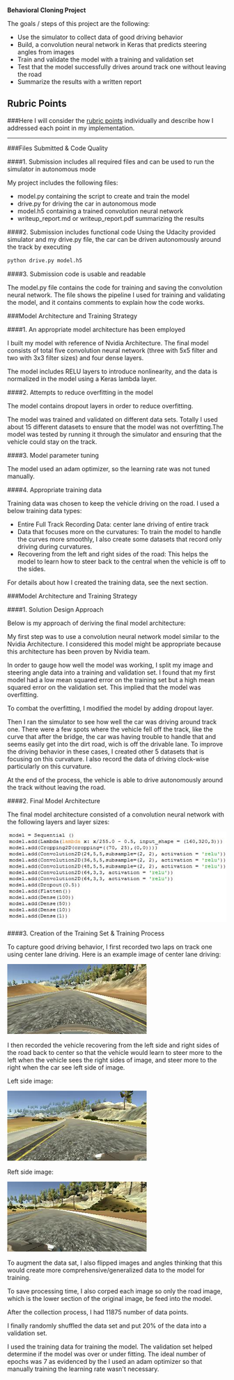 **Behavioral Cloning Project**

The goals / steps of this project are the following:
* Use the simulator to collect data of good driving behavior
* Build, a convolution neural network in Keras that predicts steering angles from images
* Train and validate the model with a training and validation set
* Test that the model successfully drives around track one without leaving the road
* Summarize the results with a written report


[//]: # (Image References)

[image1]: ./images/modelarch.JPG "Model Arch"
[image2]: ./images/centraldriving.jpg "Central driving Image"
[image3]: ./images/leftsideimage.jpg "Left side Image"
[image4]: ./images/rightsideimage.jpg "Right side Image"
[image5]: ./examples/placeholder_small.png "Normal Image"


## Rubric Points
###Here I will consider the [rubric points](https://review.udacity.com/#!/rubrics/432/view) individually and describe how I addressed each point in my implementation.  

---
###Files Submitted & Code Quality

####1. Submission includes all required files and can be used to run the simulator in autonomous mode

My project includes the following files:
* model.py containing the script to create and train the model
* drive.py for driving the car in autonomous mode
* model.h5 containing a trained convolution neural network 
* writeup_report.md or writeup_report.pdf summarizing the results

####2. Submission includes functional code
Using the Udacity provided simulator and my drive.py file, the car can be driven autonomously around the track by executing 
```sh
python drive.py model.h5
```

####3. Submission code is usable and readable

The model.py file contains the code for training and saving the convolution neural network. The file shows the pipeline I used for training and validating the model, and it contains comments to explain how the code works.

###Model Architecture and Training Strategy

####1. An appropriate model architecture has been employed

I built my model with reference of Nvidia Architecture. The final model consists of total five convolution neural network (three with 5x5 filter and two with 3x3 filter sizes) and four dense layers.

The model includes RELU layers to introduce nonlinearity, and the data is normalized in the model using a Keras lambda layer. 

####2. Attempts to reduce overfitting in the model

The model contains dropout layers in order to reduce overfitting. 

The model was trained and validated on different data sets. Totally I used about 15 different datasets to ensure that the model was not overfitting.The model was tested by running it through the simulator and ensuring that the vehicle could stay on the track.

####3. Model parameter tuning

The model used an adam optimizer, so the learning rate was not tuned manually.

####4. Appropriate training data

Training data was chosen to keep the vehicle driving on the road. I used a below training data types:
- Entire Full Track Recording Data: center lane driving of entire track
- Data that focuses more on the curvatures: To train the model to handle the curves more smoothly, I also create some datasets that record only driving during curvatures.  
- Recovering from the left and right sides of the road: This helps the model to learn how to steer back to the central when the vehicle is off to the sides.

For details about how I created the training data, see the next section. 

###Model Architecture and Training Strategy

####1. Solution Design Approach

Below is my approach of deriving the final model architecture:

My first step was to use a convolution neural network model similar to the Nvidia Architecture. I considered this model might be appropriate because this architecture has been proven by Nvidia team.

In order to gauge how well the model was working, I split my image and steering angle data into a training and validation set. I found that my first model had a low mean squared error on the training set but a high mean squared error on the validation set. This implied that the model was overfitting. 

To combat the overfitting, I modified the model by adding dropout layer.

Then I ran the simulator to see how well the car was driving around track one. There were a few spots where the vehicle fell off the track, like the curve that after the bridge, the car was having trouble to handle that and seems easily get into the dirt road, wich is off the drivable lane. To improve the driving behavior in these cases, I created other 5 datasets that is focusing on this curvature. I also record the data of driving clock-wise particularly on this curvature.  

At the end of the process, the vehicle is able to drive autonomously around the track without leaving the road.

####2. Final Model Architecture

The final model architecture consisted of a convolution neural network with the following layers and layer sizes:

![alt text][image1]


####3. Creation of the Training Set & Training Process

To capture good driving behavior, I first recorded two laps on track one using center lane driving. 
Here is an example image of center lane driving:

![alt text][image2]

I then recorded the vehicle recovering from the left side and right sides of the road back to center so that the vehicle would learn to steer more to the left when the vehicle sees the right sides of image, and steer more to the right when the car see left side of image. 

Left side image:

![alt text][image3]

Reft side image:

![alt text][image4]


To augment the data sat, I also flipped images and angles thinking that this would create more comprehensive/generalized data to the model for training. 

To save processing time, I also corped each image so only the road image, which is the lower section of the original image, be feed into the model.


After the collection process, I had 11875 number of data points. 

I finally randomly shuffled the data set and put 20% of the data into a validation set. 

I used the training data for training the model. The validation set helped determine if the model was over or under fitting. The ideal number of epochs was 7 as evidenced by the I used an adam optimizer so that manually training the learning rate wasn't necessary.
